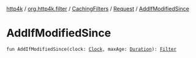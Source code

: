[http4k](../../../index.md) / [org.http4k.filter](../../index.md) / [CachingFilters](../index.md) / [Request](index.md) / [AddIfModifiedSince](./-add-if-modified-since.md)

# AddIfModifiedSince

`fun AddIfModifiedSince(clock: `[`Clock`](https://docs.oracle.com/javase/9/docs/api/java/time/Clock.html)`, maxAge: `[`Duration`](https://docs.oracle.com/javase/9/docs/api/java/time/Duration.html)`): `[`Filter`](../../../org.http4k.core/-filter/index.md)
